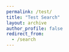 ```yaml
---
permalink: /test/
title: "Test Search"
layout: archive
author_profile: false
redirect_from:
  - /search
---
```


<!-- <!DOCTYPE html> -->
<meta name="viewport" content="width=device-width, initial-scale=1">
<script async src="https://cse.google.com/cse.js?cx=012806064605774141030:txphjbdfjuk"></script>
<div class="gcse-search"></div>
